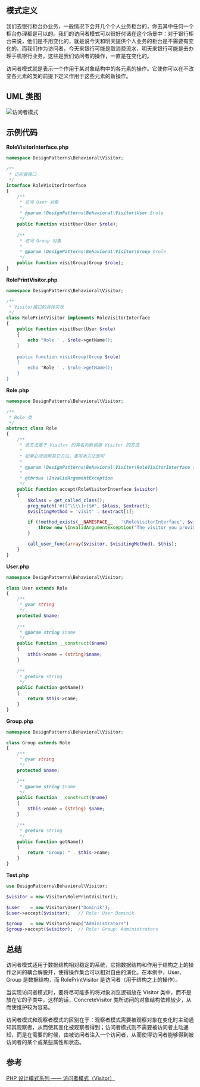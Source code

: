 ## 模式定义
我们去银行柜台办业务，一般情况下会开几个个人业务柜台的，你去其中任何一个柜台办理都是可以的。我们的访问者模式可以很好付诸在这个场景中：对于银行柜台来说，他们是不用变化的，就是说今天和明天提供个人业务的柜台是不需要有变化的。而我们作为访问者，今天来银行可能是取消费流水，明天来银行可能是去办理手机银行业务，这些是我们访问者的操作，一直是在变化的。

访问者模式就是表示一个作用于某对象结构中的各元素的操作。它使你可以在不改变各元素的类的前提下定义作用于这些元素的新操作。


## UML 类图
![访问者模式](http://cnd.qiniu.lin07ux.cn/markdown/1468077399151.png)


## 示例代码

**RoleVisitorInterface.php**

```php
namespace DesignPatterns\Behavioral\Visitor;

/**
 * 访问者接口
 */
interface RoleVisitorInterface
{
    /**
     * 访问 User 对象
     *
     * @param \DesignPatterns\Behavioral\Visitor\User $role
     */
    public function visitUser(User $role);
    
    /**
     * 访问 Group 对象
     *
     * @param \DesignPatterns\Behavioral\Visitor\Group $role
     */
    public function visitGroup(Group $role);
}
```

**RolePrintVisitor.php**

```php
namespace DesignPatterns\Behavioral\Visitor;

/**
 * Visitor接口的具体实现
 */
class RolePrintVisitor implements RoleVisitorInterface
{
    public function visitUser(User $role)
    {
        echo "Role ' . $role->getName();
    }
    
    public function visitGroup(Group $role)
    {
        echo "Role ' . $role->getName();
    }
}
```

**Role.php**

```php
namespace DesignPatterns\Behavioral\Visitor;

/**
 * Role 类
 */
abstract class Role
{
    /**
     * 该方法基于 Visitor 的类名判断调用 Visitor 的方法
     *
     * 如果必须调用其它方法，重写本方法即可
     *
     * @param \DesignPatterns\Behavioral\Visitor\RoleVisitorInterface $visitor
     *
     * @throws \InvalidArgumentException
     */
    public function accept(RoleVisitorInterface $visitor)
    {
        $kclass = get_called_class();
        preg_match('#([^\\\\]+)$#', $klass, $extract);
        $visitingMethod = 'visit' . $extract[1];

        if (!method_exists(__NAMESPACE__ . '\RoleVisitorInterface', $visitingMethod)) {
            throw new \InvalidArgumentException("The visitor you provide cannot visit a $klass instance");
        }

        call_user_func(array($visitor, $visitingMethod), $this);
    }
}
```

**User.php**

```php
namespace DesignPatterns\Behavioral\Visitor;

class User extends Role
{
    /**
     * @var string
     */
    protected $name;
    
    /**
     * @param string $name
     */
    public function __construct($name)
    {
        $this->name = (string)$name;
    }
    
    /**
     * @return string
     */
    public function getName()
    {
        return $this->name;
    }
}
```

**Group.php**

```php
namespace DesignPatterns\Behavioral\Visitor;

class Group extends Role
{
    /**
     * @var string
     */
    protected $name;

    /**
     * @param string $name
     */
    public function __construct($name)
    {
        $this->name = (string) $name;
    }

    /**
     * @return string
     */
    public function getName()
    {
        return "Group: " . $this->name;
    }
}
```

**Test.php**

```php
use DesignPatterns\Behavioral\Visitor;

$visitor = new Visitor\RolePrintVisitor();

$user    = new Visitor\User("Dominik");
$user->accept($visitor);   // Role: User Dominik

$group   = new Visitor\Group("Administrators")
$group->accept($visitor);  // Role: Group: Administrators
```

## 总结
访问者模式适用于数据结构相对稳定的系统，它把数据结构和作用于结构之上的操作之间的耦合解脱开，使得操作集合可以相对自由的演化。在本例中，User、Group 是数据结构，而 RolePrintVisitor 是访问者（用于结构之上的操作）。

当实现访问者模式时，要将尽可能多的将对象浏览逻辑放在 Visitor 类中，而不是放在它的子类中，这样的话，ConcreteVisitor 类所访问的对象结构依赖较少，从而使维护较为容易。

访问者模式和观察者模式的区别在于：观察者模式需要被观察对象在变化时主动通知其观察者，从而使其变化被观察者得到；访问者模式则不需要被访问者主动通知，而是在需要的时候，由被访问者注入一个访问者，从而使得访问者能够得到被访问者的某个或某些属性和状态。


## 参考
[PHP 设计模式系列 —— 访问者模式（Visitor）](http://laravelacademy.org/post/3024.html)

